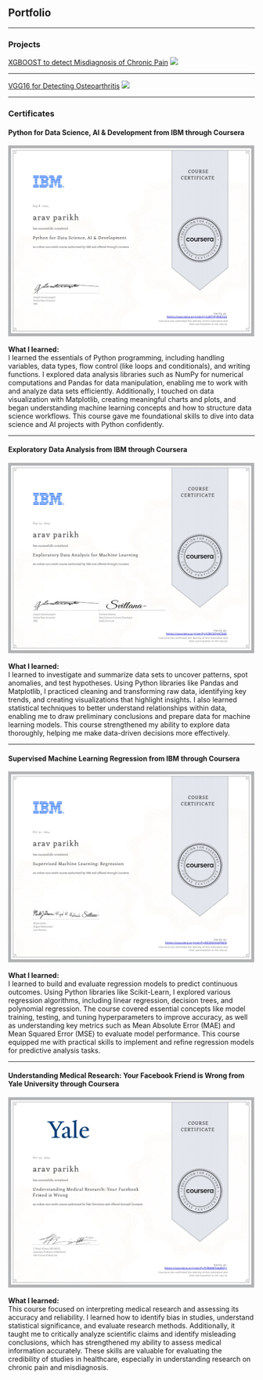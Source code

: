 ## Portfolio

---

### Projects 

[XGBOOST to detect Misdiagnosis of Chronic Pain](https://github.com/aravparikh/Catboost-to-detect-Misdiagnosis-Risk-of-Chronic-Pain)
<img src="images/dummy_thumbnail.jpg?raw=true"/>

---

[VGG16 for Detecting Osteoarthritis](https://github.com/aravparikh/VGG16-to-Detect-Osteoarthritis)
<img src="images/dummy_thumbnail.jpg?raw=true"/>

---

### Certificates 

#### Python for Data Science, AI & Development from IBM through Coursera
<img src="images/first python course (1).jpg?raw=true"/>

**What I learned:**  
I learned the essentials of Python programming, including handling variables, data types, flow control (like loops and conditionals), and writing functions. I explored data analysis libraries such as NumPy for numerical computations and Pandas for data manipulation, enabling me to work with and analyze data sets efficiently. Additionally, I touched on data visualization with Matplotlib, creating meaningful charts and plots, and began understanding machine learning concepts and how to structure data science workflows. This course gave me foundational skills to dive into data science and AI projects with Python confidently.

---

#### Exploratory Data Analysis from IBM through Coursera
<img src="images/EDA Certificate.jpg?raw=true"/>

**What I learned:**  
I learned to investigate and summarize data sets to uncover patterns, spot anomalies, and test hypotheses. Using Python libraries like Pandas and Matplotlib, I practiced cleaning and transforming raw data, identifying key trends, and creating visualizations that highlight insights. I also learned statistical techniques to better understand relationships within data, enabling me to draw preliminary conclusions and prepare data for machine learning models. This course strengthened my ability to explore data thoroughly, helping me make data-driven decisions more effectively.

---

#### Supervised Machine Learning Regression from IBM through Coursera
<img src="images/supervised machine learning regression.jpg?raw=true"/>

**What I learned:**  
I learned to build and evaluate regression models to predict continuous outcomes. Using Python libraries like Scikit-Learn, I explored various regression algorithms, including linear regression, decision trees, and polynomial regression. The course covered essential concepts like model training, testing, and tuning hyperparameters to improve accuracy, as well as understanding key metrics such as Mean Absolute Error (MAE) and Mean Squared Error (MSE) to evaluate model performance. This course equipped me with practical skills to implement and refine regression models for predictive analysis tasks.

---

#### Understanding Medical Research: Your Facebook Friend is Wrong from Yale University through Coursera
<img src="images/medical research course.jpg?raw=true"/>

**What I learned:**  
This course focused on interpreting medical research and assessing its accuracy and reliability. I learned how to identify bias in studies, understand statistical significance, and evaluate research methods. Additionally, it taught me to critically analyze scientific claims and identify misleading conclusions, which has strengthened my ability to assess medical information accurately. These skills are valuable for evaluating the credibility of studies in healthcare, especially in understanding research on chronic pain and misdiagnosis.



